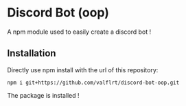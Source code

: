 # Discord Bot (oop)

A npm module used to easily create a discord bot !

## Installation

Directly use npm install with the url of this repository:

```
npm i git+https://github.com/valflrt/discord-bot-oop.git
```

<!--
```
npm i "git+https://github.com/valflrt/discord-bot-oop.git#build" --save
```
-->

The package is installed !

